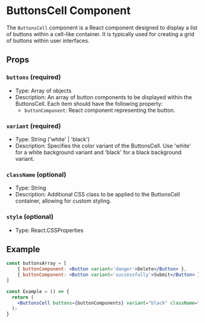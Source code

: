 # ButtonsCell Component

The `ButtonsCell` component is a React component designed to display a list of buttons within a cell-like container. It is typically used for creating a grid of buttons within user interfaces.

## Props

### `buttons` (required)

- Type: Array of objects
- Description: An array of button components to be displayed within the ButtonsCell. Each item should have the following property:
  - `buttonComponent`: React component representing the button.

### `variant` (required)

- Type: String ('white' | 'black')
- Description: Specifies the color variant of the ButtonsCell. Use 'white' for a white background variant and 'black' for a black background variant.

### `className` (optional)

- Type: String
- Description: Additional CSS class to be applied to the ButtonsCell container, allowing for custom styling.

### `style` (optional)

- Type: React.CSSProperties

## Example

```jsx
const buttonsArray = [
    { buttonComponent: <Button variant='danger'>Delete</Button> },
    { buttonComponent: <Button variant='successfully'>Submit</Button> }
]

const Example = () => {
  return (
    <ButtonsCell buttons={buttonComponents} variant="black" className="my-buttons-cell" />
  );
}

